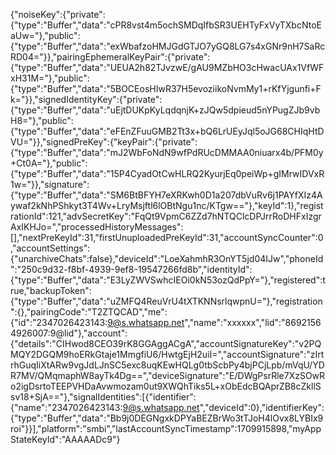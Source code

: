 {"noiseKey":{"private":{"type":"Buffer","data":"cPR8vst4m5ochSMDqIfbSR3UEHTyFxVyTXbcNtoEaUw="},"public":{"type":"Buffer","data":"exWbafzoHMJGdGTJO7yGQ8LG7s4xGNr9nH7SaRcRD04="}},"pairingEphemeralKeyPair":{"private":{"type":"Buffer","data":"UEUA2h82TJvzwE/gAU9MZbHO3cHwacUAx1VfWFxH31M="},"public":{"type":"Buffer","data":"5BOCEosHIwR37H5evoziikoNvmMy1+rKfYjgunfi+Fk="}},"signedIdentityKey":{"private":{"type":"Buffer","data":"uEjtDUKpKyLqdqnjK+zJQw5dpieud5nYPugZJb9vbH8="},"public":{"type":"Buffer","data":"eFEnZFuuGMB2Tt3x+bQ6LrUEyJql5oJG68CHIqHtDVU="}},"signedPreKey":{"keyPair":{"private":{"type":"Buffer","data":"mJ2WbFoNdN9wfPdRUcDMMAA0niuarx4b/PFM0y+Ct0A="},"public":{"type":"Buffer","data":"15P4CyadOtCwHLRQ2KyurjEq0peiWp+gIMrwIDVxR1w="}},"signature":{"type":"Buffer","data":"SM6BtBFYH7eXRKwh0D1a207dbVuRv6j1PAYfXIz4Aywaf2kNhPShkyt3T4Wv+LryMsjftl6lOBtNgu1nc/KTgw=="},"keyId":1},"registrationId":121,"advSecretKey":"FqQt9VpmC6ZZd7hNTQClcDPJrrRoDHFxIzgrAxIKHJo=","processedHistoryMessages":[],"nextPreKeyId":31,"firstUnuploadedPreKeyId":31,"accountSyncCounter":0,"accountSettings":{"unarchiveChats":false},"deviceId":"LoeXahmhR3OnYT5jd04IJw","phoneId":"250c9d32-f8bf-4939-9ef8-19547266fd8b","identityId":{"type":"Buffer","data":"E3LyZWVSwhcIEOi0kN53ozQdPpY="},"registered":true,"backupToken":{"type":"Buffer","data":"uZMFQ4ReuVrU4tXTKNNsrlqwpnU="},"registration":{},"pairingCode":"T2ZTQCAD","me":{"id":"2347026423143:9@s.whatsapp.net","name":"xxxxxx","lid":"86921564926007:9@lid"},"account":{"details":"CIHwod8CEO39rK8GGAggACgA","accountSignatureKey":"v2PQMQY2DGQM9hoERkGtaje1MmgfiU6/HwtgEjH2uiI=","accountSignature":"zIrtrhGuqIiXtARw9vgJdLJnSC5exc8uqKEwHQLg0tbScbPy4bjPCjLpb/mVqU/YDR7MV/QMqmaphW8ayTk4Dg==","deviceSignature":"E/DWgPsrRle7XzSOwRo2igDsrtoTEEPVHDaAvwmozam0ut9XWQhTiks5L+xObEdcBQAprZB8cZkllSsv18+SjA=="},"signalIdentities":[{"identifier":{"name":"2347026423143:9@s.whatsapp.net","deviceId":0},"identifierKey":{"type":"Buffer","data":"Bb9j0DEGNgxkDPYaBEZBrWo3tTJoH4lOvx8LYBIx9roi"}}],"platform":"smbi","lastAccountSyncTimestamp":1709915898,"myAppStateKeyId":"AAAAADc9"}
